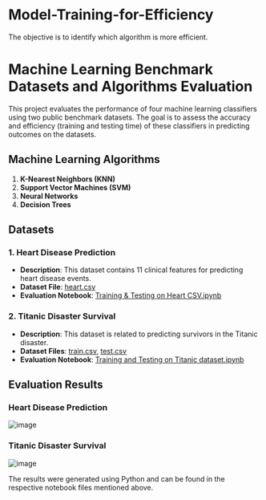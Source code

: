 # Model-Training-for-Efficiency
The objective is to identify which algorithm is more efficient.
# Machine Learning Benchmark Datasets and Algorithms Evaluation

This project evaluates the performance of four machine learning classifiers using two public benchmark datasets. The goal is to assess the accuracy and efficiency (training and testing time) of these classifiers in predicting outcomes on the datasets.

## Machine Learning Algorithms

1. **K-Nearest Neighbors (KNN)**
2. **Support Vector Machines (SVM)**
3. **Neural Networks**
4. **Decision Trees**

## Datasets

### 1. Heart Disease Prediction
- **Description**: This dataset contains 11 clinical features for predicting heart disease events.
- **Dataset File**: [heart.csv](https://www.kaggle.com/fedesoriano/heart-failure-prediction)
- **Evaluation Notebook**: [Training & Testing on Heart CSV.ipynb](path_to_notebook_file)

### 2. Titanic Disaster Survival
- **Description**: This dataset is related to predicting survivors in the Titanic disaster.
- **Dataset Files**: [train.csv](https://www.kaggle.com/c/titanic/data), [test.csv](https://www.kaggle.com/c/titanic/data)
- **Evaluation Notebook**: [Training and Testing on Titanic dataset.ipynb](path_to_notebook_file)

## Evaluation Results

### Heart Disease Prediction
![image](https://github.com/realkabeerahmad/Model-Training-for-Efficiency/assets/55357150/b8fb481a-d289-41ee-803a-ac56053c6e55)


### Titanic Disaster Survival
![image](https://github.com/realkabeerahmad/Model-Training-for-Efficiency/assets/55357150/7def4e23-3306-46e5-8f27-3e077acbe205)


The results were generated using Python and can be found in the respective notebook files mentioned above.
